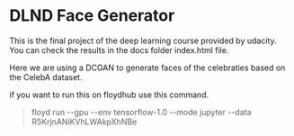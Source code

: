 # DLND Face Generator

This is the final project of the deep learning course provided by udacity.
You can check the results in the docs folder index.html file.

Here we are using a DCGAN to generate faces of the celebraties based on the CelebA dataset.

if you want to run this on floydhub use this command.

> floyd run --gpu --env tensorflow-1.0 --mode jupyter --data R5KrjnANiKVhLWAkpXhNBe

